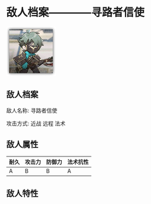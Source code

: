 # 敌人档案————寻路者信使

![寻路者信使](./eneIcons/寻路者信使.png)

## 敌人档案

敌人名称: 寻路者信使

攻击方式: 近战 远程 法术

## 敌人属性

| 耐久      | 攻击力  | 防御力 | 法术抗性 |
|---------|------|-----|------|
| A | B | B | A |

## 敌人特性
> 
